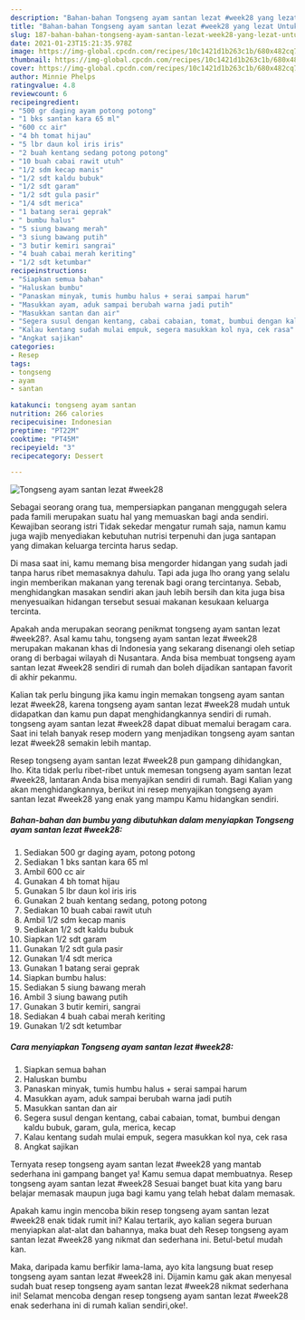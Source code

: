 ```yaml
---
description: "Bahan-bahan Tongseng ayam santan lezat #week28 yang lezat Untuk Jualan"
title: "Bahan-bahan Tongseng ayam santan lezat #week28 yang lezat Untuk Jualan"
slug: 187-bahan-bahan-tongseng-ayam-santan-lezat-week28-yang-lezat-untuk-jualan
date: 2021-01-23T15:21:35.978Z
image: https://img-global.cpcdn.com/recipes/10c1421d1b263c1b/680x482cq70/tongseng-ayam-santan-lezat-week28-foto-resep-utama.jpg
thumbnail: https://img-global.cpcdn.com/recipes/10c1421d1b263c1b/680x482cq70/tongseng-ayam-santan-lezat-week28-foto-resep-utama.jpg
cover: https://img-global.cpcdn.com/recipes/10c1421d1b263c1b/680x482cq70/tongseng-ayam-santan-lezat-week28-foto-resep-utama.jpg
author: Minnie Phelps
ratingvalue: 4.8
reviewcount: 6
recipeingredient:
- "500 gr daging ayam potong potong"
- "1 bks santan kara 65 ml"
- "600 cc air"
- "4 bh tomat hijau"
- "5 lbr daun kol iris iris"
- "2 buah kentang sedang potong potong"
- "10 buah cabai rawit utuh"
- "1/2 sdm kecap manis"
- "1/2 sdt kaldu bubuk"
- "1/2 sdt garam"
- "1/2 sdt gula pasir"
- "1/4 sdt merica"
- "1 batang serai geprak"
- " bumbu halus"
- "5 siung bawang merah"
- "3 siung bawang putih"
- "3 butir kemiri sangrai"
- "4 buah cabai merah keriting"
- "1/2 sdt ketumbar"
recipeinstructions:
- "Siapkan semua bahan"
- "Haluskan bumbu"
- "Panaskan minyak, tumis humbu halus + serai sampai harum"
- "Masukkan ayam, aduk sampai berubah warna jadi putih"
- "Masukkan santan dan air"
- "Segera susul dengan kentang, cabai cabaian, tomat, bumbui dengan kaldu bubuk, garam, gula, merica, kecap"
- "Kalau kentang sudah mulai empuk, segera masukkan kol nya, cek rasa"
- "Angkat sajikan"
categories:
- Resep
tags:
- tongseng
- ayam
- santan

katakunci: tongseng ayam santan 
nutrition: 266 calories
recipecuisine: Indonesian
preptime: "PT22M"
cooktime: "PT45M"
recipeyield: "3"
recipecategory: Dessert

---
```



![Tongseng ayam santan lezat #week28](https://img-global.cpcdn.com/recipes/10c1421d1b263c1b/680x482cq70/tongseng-ayam-santan-lezat-week28-foto-resep-utama.jpg)

Sebagai seorang orang tua, mempersiapkan panganan menggugah selera pada famili merupakan suatu hal yang memuaskan bagi anda sendiri. Kewajiban seorang istri Tidak sekedar mengatur rumah saja, namun kamu juga wajib menyediakan kebutuhan nutrisi terpenuhi dan juga santapan yang dimakan keluarga tercinta harus sedap.

Di masa  saat ini, kamu memang bisa mengorder hidangan yang sudah jadi tanpa harus ribet memasaknya dahulu. Tapi ada juga lho orang yang selalu ingin memberikan makanan yang terenak bagi orang tercintanya. Sebab, menghidangkan masakan sendiri akan jauh lebih bersih dan kita juga bisa menyesuaikan hidangan tersebut sesuai makanan kesukaan keluarga tercinta. 



Apakah anda merupakan seorang penikmat tongseng ayam santan lezat #week28?. Asal kamu tahu, tongseng ayam santan lezat #week28 merupakan makanan khas di Indonesia yang sekarang disenangi oleh setiap orang di berbagai wilayah di Nusantara. Anda bisa membuat tongseng ayam santan lezat #week28 sendiri di rumah dan boleh dijadikan santapan favorit di akhir pekanmu.

Kalian tak perlu bingung jika kamu ingin memakan tongseng ayam santan lezat #week28, karena tongseng ayam santan lezat #week28 mudah untuk didapatkan dan kamu pun dapat menghidangkannya sendiri di rumah. tongseng ayam santan lezat #week28 dapat dibuat memalui beragam cara. Saat ini telah banyak resep modern yang menjadikan tongseng ayam santan lezat #week28 semakin lebih mantap.

Resep tongseng ayam santan lezat #week28 pun gampang dihidangkan, lho. Kita tidak perlu ribet-ribet untuk memesan tongseng ayam santan lezat #week28, lantaran Anda bisa menyajikan sendiri di rumah. Bagi Kalian yang akan menghidangkannya, berikut ini resep menyajikan tongseng ayam santan lezat #week28 yang enak yang mampu Kamu hidangkan sendiri.

<!--inarticleads1-->

##### Bahan-bahan dan bumbu yang dibutuhkan dalam menyiapkan Tongseng ayam santan lezat #week28:

1. Sediakan 500 gr daging ayam, potong potong
1. Sediakan 1 bks santan kara 65 ml
1. Ambil 600 cc air
1. Gunakan 4 bh tomat hijau
1. Gunakan 5 lbr daun kol iris iris
1. Gunakan 2 buah kentang sedang, potong potong
1. Sediakan 10 buah cabai rawit utuh
1. Ambil 1/2 sdm kecap manis
1. Sediakan 1/2 sdt kaldu bubuk
1. Siapkan 1/2 sdt garam
1. Gunakan 1/2 sdt gula pasir
1. Gunakan 1/4 sdt merica
1. Gunakan 1 batang serai geprak
1. Siapkan  bumbu halus:
1. Sediakan 5 siung bawang merah
1. Ambil 3 siung bawang putih
1. Gunakan 3 butir kemiri, sangrai
1. Sediakan 4 buah cabai merah keriting
1. Gunakan 1/2 sdt ketumbar




<!--inarticleads2-->

##### Cara menyiapkan Tongseng ayam santan lezat #week28:

1. Siapkan semua bahan
1. Haluskan bumbu
1. Panaskan minyak, tumis humbu halus + serai sampai harum
1. Masukkan ayam, aduk sampai berubah warna jadi putih
1. Masukkan santan dan air
1. Segera susul dengan kentang, cabai cabaian, tomat, bumbui dengan kaldu bubuk, garam, gula, merica, kecap
1. Kalau kentang sudah mulai empuk, segera masukkan kol nya, cek rasa
1. Angkat sajikan




Ternyata resep tongseng ayam santan lezat #week28 yang mantab sederhana ini gampang banget ya! Kamu semua dapat membuatnya. Resep tongseng ayam santan lezat #week28 Sesuai banget buat kita yang baru belajar memasak maupun juga bagi kamu yang telah hebat dalam memasak.

Apakah kamu ingin mencoba bikin resep tongseng ayam santan lezat #week28 enak tidak rumit ini? Kalau tertarik, ayo kalian segera buruan menyiapkan alat-alat dan bahannya, maka buat deh Resep tongseng ayam santan lezat #week28 yang nikmat dan sederhana ini. Betul-betul mudah kan. 

Maka, daripada kamu berfikir lama-lama, ayo kita langsung buat resep tongseng ayam santan lezat #week28 ini. Dijamin kamu gak akan menyesal sudah buat resep tongseng ayam santan lezat #week28 nikmat sederhana ini! Selamat mencoba dengan resep tongseng ayam santan lezat #week28 enak sederhana ini di rumah kalian sendiri,oke!.

